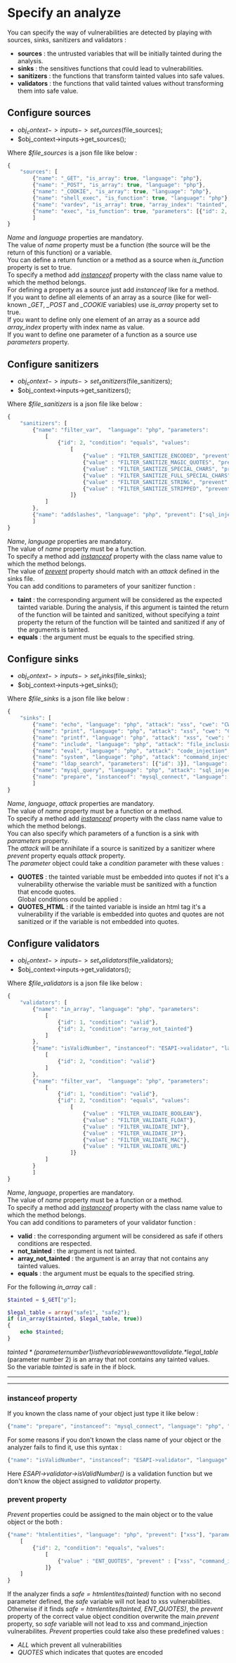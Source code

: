 # Specify an analyze

You can specify the way of vulnerabilities are detected by playing with sources, sinks, sanitizers and validators :

- **sources** : the untrusted variables that will be initially tainted during the analysis.
- **sinks** : the sensitives functions that could lead to vulnerabilities.
- **sanitizers** : the functions that transform tainted values into safe values.
- **validators** : the functions that valid tainted values without transforming them into safe value.

## Configure sources
- $obj_context->inputs->set_sources($file_sources);
- $obj_context->inputs->get_sources();

Where *$file_sources* is a json file like below :
```javascript
{
    "sources": [
        {"name": "_GET", "is_array": true, "language": "php"},
        {"name": "_POST", "is_array": true, "language": "php"},
        {"name": "_COOKIE", "is_array": true, "language": "php"},
        {"name": "shell_exec", "is_function": true, "language": "php"},
        {"name": "vardev", "is_array": true, "array_index": "tainted", "language": "php", "type": "for dev purposes"},
        {"name": "exec", "is_function": true, "parameters": [{"id": 2, "is_array": true, "array_index": 0}], "language": "php"}
        ]
}
```
*Name* and *language* properties are mandatory.  
The value of *name* property must be a function (the source will be the return of this function) or a variable.  
You can define a return function or a method as a source when *is_function* property is set to true.  
To specify a method add *[instanceof](#instanceof-property)* property with the class name value to which the method belongs.  
For defining a property as a source just add *instanceof* like for a method.  
If you want to define all elements of an array as a source (like for well-known *_GET*, *_POST* and *_COOKIE* variables) use *is_array* property set to true.  
If you want to define only one element of an array as a source add *array_index* property with index name as value.  
If you want to define one parameter of a function as a source use *parameters* property.

## Configure sanitizers
- $obj_context->inputs->set_sanitizers($file_sanitizers);
- $obj_context->inputs->get_sanitizers();

Where *$file_sanitizers* is a json file like below :
```javascript
{
    "sanitizers": [
        {"name": "filter_var",  "language": "php", "parameters": 
            [
                {"id": 2, "condition": "equals", "values": 
                    [
                        {"value" : "FILTER_SANITIZE_ENCODED", "prevent" : ["xss"]},
                        {"value" : "FILTER_SANITIZE_MAGIC_QUOTES", "prevent" : ["command_injection", "sql_injection"]},
                        {"value" : "FILTER_SANITIZE_SPECIAL_CHARS", "prevent" : ["xss"]},
                        {"value" : "FILTER_SANITIZE_FULL_SPECIAL_CHARS", "prevent" : ["xss"]},
                        {"value" : "FILTER_SANITIZE_STRING", "prevent" : ["xss"]},
                        {"value" : "FILTER_SANITIZE_STRIPPED", "prevent" : ["xss"]}
                    ]}
            ]
        },
        {"name": "addslashes", "language": "php", "prevent": ["sql_injection", "command_injection"]}
        ]
}
```
*Name*, *language* properties are mandatory.  
The value of *name* property must be a function.  
To specify a method add *[instanceof](#instanceof-property)* property with the class name value to which the method belongs.  
The value of *[prevent](#prevent-property)* property should match with an *attack* defined in the sinks file.  
You can add conditions to parameters of your sanitizer function :  
- **taint** : the corresponding argument will be considered as the expected tainted variable. During the analysis, if this argument is tainted the return of the function will be tainted and sanitized, without specifying  a *taint* property the return of the function will be tainted and sanitized if any of the arguments is tainted.
- **equals** : the argument must be equals to the specified string.

## Configure sinks
- $obj_context->inputs->set_sinks($file_sinks);
- $obj_context->inputs->get_sinks();

Where *$file_sinks* is a json file like below :
```javascript
{
    "sinks": [
        {"name": "echo", "language": "php", "attack": "xss", "cwe": "CWE_79"},
        {"name": "print", "language": "php", "attack": "xss", "cwe": "CWE_79"},
        {"name": "printf", "language": "php", "attack": "xss", "cwe": "CWE_79"},
        {"name": "include", "language": "php", "attack": "file_inclusion", "cwe": "CWE_98"},
        {"name": "eval", "language": "php", "attack": "code_injection", "cwe": "CWE_95"},
        {"name": "system", "language": "php", "attack": "command_injection", "cwe": "CWE_78"},        
        {"name": "ldap_search", "parameters": [{"id": 3}], "language": "php", "attack": "ldap_injection", "cwe": "CWE_90"},
        {"name": "mysql_query", "language": "php", "attack": "sql_injection", "cwe": "CWE_89"},
        {"name": "prepare", "instanceof": "mysql_connect", "language": "php", "attack": "sql_injection", "cwe": "CWE_89"}
        ]
}
```
*Name*, *language*, *attack* properties are mandatory.  
The value of *name* property must be a function or a method.  
To specify a method add *[instanceof](#instanceof-property)* property with the class name value to which the method belongs.  
You can also specify which parameters of a function is a sink with *parameters* property.  
The *attack* will be annihilate if a source is sanitized by a sanitizer where *prevent* property equals *attack* property.  
The *parameter* object could take a *condition* parameter with these values :
- **QUOTES** : the tainted variable must be embedded into quotes if not it's a vulnerability otherwise the variable must be sanitized with a function that encode quotes.  
Global conditions could be applied :
- **QUOTES_HTML** : if the tainted variable is inside an html tag it's a vulnerability if the variable is embedded into quotes and quotes are not sanitized or if the variable is not embedded into quotes.

## Configure validators
- $obj_context->inputs->set_validators($file_validators);
- $obj_context->inputs->get_validators();

Where *$file_validators* is a json file like below :
```javascript
{
    "validators": [
        {"name": "in_array", "language": "php", "parameters": 
            [
                {"id": 1, "condition": "valid"},
                {"id": 2, "condition": "array_not_tainted"}
            ]
        },
        {"name": "isValidNumber", "instanceof": "ESAPI->validator", "language": "php", "parameters": 
            [
                {"id": 2, "condition": "valid"}
            ]
        },
        {"name": "filter_var",  "language": "php", "parameters": 
            [
                {"id": 1, "condition": "valid"},
                {"id": 2, "condition": "equals", "values": 
                    [
                        {"value" : "FILTER_VALIDATE_BOOLEAN"},
                        {"value" : "FILTER_VALIDATE_FLOAT"},
                        {"value" : "FILTER_VALIDATE_INT"},
                        {"value" : "FILTER_VALIDATE_IP"},
                        {"value" : "FILTER_VALIDATE_MAC"},
                        {"value" : "FILTER_VALIDATE_URL"}
                    ]}
            ]
        }
        ]
}
```
*Name*, *language*, properties are mandatory.  
The value of *name* property must be a function or a method.  
To specify a method add *[instanceof](#instanceof-property)* property with the class name value to which the method belongs.  
You can add conditions to parameters of your validator function :  
- **valid** : the corresponding argument will be considered as safe if others conditions are respected.
- **not_tainted** : the argument is not tainted.
- **array_not_tainted** : the argument is an array that not contains any tainted values.
- **equals** : the argument must be equals to the specified string.

For the following *in_array* call : 
```php
$tainted = $_GET["p"];

$legal_table = array("safe1", "safe2");
if (in_array($tainted, $legal_table, true)) 
{
    echo $tainted;
} 
```
*$tainted* (parameter number 1) is the variable we want to validate.  
*$legal_table* (parameter number 2) is an array that not contains any tainted values.  
So the variable *tainted* is safe in the if block.

***
***

### instanceof property

If you known the class name of your object just type it like below :
```javascript
{"name": "prepare", "instanceof": "mysql_connect", "language": "php", "attack": "sql_injection", "cwe": "CWE_89"}
```
For some reasons if you don't known the class name of your object or the analyzer fails to find it, use this syntax :
```javascript
{"name": "isValidNumber", "instanceof": "ESAPI->validator", "language": "php"}
```
Here *ESAPI->validator->isValidNumber()* is a validation function but we don't know the object assigned to *validator* property.

### prevent property

*Prevent* properties could be assigned to the main object or to the value object or the both :
```javascript
{"name": "htmlentities", "language": "php", "prevent": ["xss"], "parameters": 
    [
        {"id": 2, "condition": "equals", "values": 
            [
                {"value" : "ENT_QUOTES", "prevent" : ["xss", "command_injection"]}
            ]}
    ]
}
```
If the analyzer finds a *$safe = htmlentites($tainted)* function with no second parameter defined, the *safe* variable will not lead to xss vulnerabilities.
Otherwise if it finds *$safe = htmlentites($tainted, ENT_QUOTES)*, the *prevent* property of the correct value object condition overwrite the main *prevent* property, so *safe* variable will not lead to xss and command_injection vulnerabilites.
*Prevent* properties could take also these predefined values :
- *ALL* which prevent all vulnerabilities
- *QUOTES* which indicates that quotes are encoded
